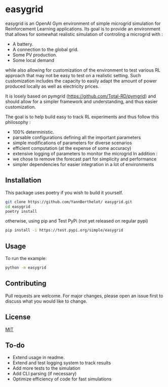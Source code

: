 # easygrid

easygrid is an OpenAI Gym environment of simple microgrid simulation for Reinforcement Learning applications. Its goal is to provide an environment that allows for somewhat realistic simulation of controling a microgrid with :

- A battery.
- A connection to the global grid.
- Some PV production.
- Some local demand

while also allowing for customization of the environment to test various RL approach that may not be easy to test on a realistic setting. Such customization includes the capacity to easily adapt the amount of power produced locally as well as electricity prices.

It is losely based on pymgrid (https://github.com/Total-RD/pymgrid) and should allow for a simpler framework and understanding, and thus easier customization.

The goal is to help build easy to track RL experiments and thus follow this philosophy :

- 100% deterministic.
- parsable configurations defining all the important parameters
- simple modifications of parameters for diverse scenarios
- efficient computation (at the expense of some accuracy)
- extensive logging of parameters to monitor the microgrid
  In addition :
- we chose to remove the forecast part for simplicity and performance
- simpler dependencies for easier integration in a lot of environments

## Installation

This package uses poetry if you wish to build it yourself.

```bash
git clone https://github.com/YannBerthelot/ easygrid.git
cd easygrid
poetry install
```

otherwise, using pip and Test PyPi (not yet released on regular pypi)

```bash
pip install -i https://test.pypi.org/simple/easygrid
```

## Usage

To run the example:

```bash
python -m easygrid
```

## Contributing

Pull requests are welcome. For major changes, please open an issue first to discuss what you would like to change.

## License

[MIT](https://choosealicense.com/licenses/mit/)

## To-do

- Extend usage in readme.
- Extend and test logging system to track results
- Add more tests to the simulation
- Add CLI parsing (if necessary)
- Optimize efficiency of code for fast simulations
